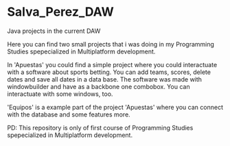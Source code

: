 Salva_Perez_DAW
===============

Java projects in the current DAW

Here you can find two small projects that i was doing in my Programming Studies spepecialized in Multiplatform development. 

In 'Apuestas' you could find a simple project where you could interactuate with a software about sports betting. You can add
teams, scores, delete dates and save all dates in a data base. The software was made with windowbuilder and have as a backbone 
one combobox. You can interactuate with some windows, too.

'Equipos' is a example part of the project 'Apuestas' where you can connect with the database and some features more.


PD: This repository is only of first course of Programming Studies spepecialized in Multiplatform development.
